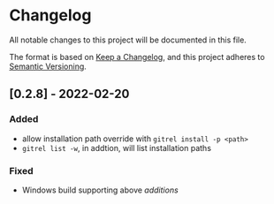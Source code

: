 # Changelog

All notable changes to this project will be documented in this file.

The format is based on [Keep a Changelog](https://keepachangelog.com/en/1.0.0/),
and this project adheres to [Semantic Versioning](https://semver.org/spec/v2.0.0.html).

## [0.2.8] - 2022-02-20

### Added
- allow installation path override with `gitrel install -p <path>`
- `gitrel list -w`, in addtion, will list installation paths

### Fixed
- Windows build supporting above _additions_
